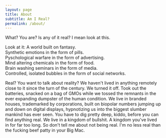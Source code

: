 ```yaml
---
layout: page
title: About
subtitle: Am I Real?
permalink: /about/
---
```


What? You are? Is any of it real? I mean look at this.

Look at it: A world built on fantasy.<br> 
Synthetic emotions in the form of pills.<br> 
Pyschological warfare in the form of advertising.<br>
Mind altering chemicals in the form of food.<br> 
Brain washing seminars in the form of media.<br> 
Controlled, isolated bubbles in the form of social networks.<br> 

Real? You want to talk about reality? We haven't lived in anything remotely close to it since the turn of the century. We turned it off. Took out the batteries, snacked on a bag of GMOs while we tossed the remnants in the ever expanding dumpster of the human condition. We live in branded houses, trademarked by corporations, built on biopolar numbers jumping up and down on digital displays, hypnotizing us into the biggest slumber mankind has ever seen. You have to dig pretty deep, kiddo, before you can find anything real. We live in a kingdom of bullshit. A kingdom you've lived in for far too long. So don't tell me about not being real. I'm no less real than the fucking beef patty in your Big Mac.